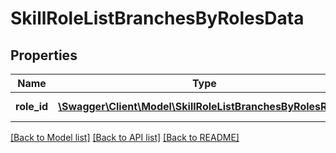 # SkillRoleListBranchesByRolesData

## Properties
Name | Type | Description | Notes
------------ | ------------- | ------------- | -------------
**role_id** | [**\Swagger\Client\Model\SkillRoleListBranchesByRolesRoleId**](SkillRoleListBranchesByRolesRoleId.md) | The key is the role_id | 

[[Back to Model list]](../README.md#documentation-for-models) [[Back to API list]](../README.md#documentation-for-api-endpoints) [[Back to README]](../README.md)


